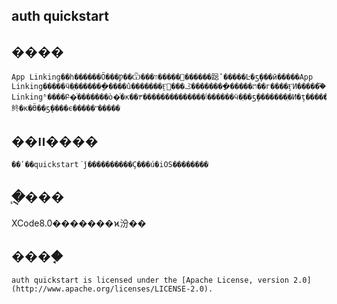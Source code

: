 ## auth quickstart

##  ����
    App Linking��һ������Ӧ���Ƿ��Ѿ���װ�����԰������跽ʽ�����Ŀ�ƽ̨���ӣ�����App Linking�����ӵ�ַ�������ַ����û�������Ӻ󼴿���ת������ָ�������ݣ��г����ӺͶ�����֮�֡�Ϊ�������û���Դ���������ڴ���App Linkingʱ����Բ�ͬ�������ò�ͬ�ĸ��ٲ��������������٣������ӵ�ַ��ƽ̨�������ַ�Ͷ�ţ��������ݵ�����鿴�ĸ�Ӫ��ƽ̨����ϵ�����ʺ�����

## ��װ����
    ��ʹ��quickstart ֮ǰ����������Ҫ���ú�iOS��������


## ֧�ֻ���
   XCode8.0�������ϰ汾��

##  ����֤
    auth quickstart is licensed under the [Apache License, version 2.0](http://www.apache.org/licenses/LICENSE-2.0).


